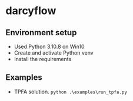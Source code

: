 # darcyflow

## Environment setup
* Used Python 3.10.8 on Win10
* Create and activate Python venv
* Install the requirements

## Examples
* TPFA solution. `python .\examples\run_tpfa.py`